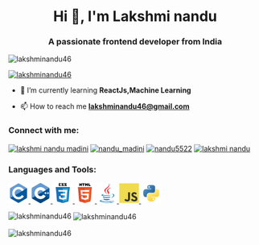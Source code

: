 <h1 align="center">Hi 👋, I'm Lakshmi nandu</h1>
<h3 align="center">A passionate frontend developer from India</h3>

<p align="left"> <img src="https://komarev.com/ghpvc/?username=lakshminandu46&label=Profile%20views&color=0e75b6&style=flat" alt="lakshminandu46" /> </p>

<p align="left"> <a href="https://github.com/ryo-ma/github-profile-trophy"><img src="https://github-profile-trophy.vercel.app/?username=lakshminandu46" alt="lakshminandu46" /></a> </p>

- 🌱 I’m currently learning **ReactJs,Machine Learning**

- 📫 How to reach me **lakshminandu46@gmail.com**

<h3 align="left">Connect with me:</h3>
<p align="left">
<a href="https://linkedin.com/in/lakshmi nandu madini" target="blank"><img align="center" src="https://raw.githubusercontent.com/rahuldkjain/github-profile-readme-generator/master/src/images/icons/Social/linked-in-alt.svg" alt="lakshmi nandu madini" height="30" width="40" /></a>
<a href="https://instagram.com/nandu_madini" target="blank"><img align="center" src="https://raw.githubusercontent.com/rahuldkjain/github-profile-readme-generator/master/src/images/icons/Social/instagram.svg" alt="nandu_madini" height="30" width="40" /></a>
<a href="https://www.codechef.com/users/nandu5522" target="blank"><img align="center" src="https://cdn.jsdelivr.net/npm/simple-icons@3.1.0/icons/codechef.svg" alt="nandu5522" height="30" width="40" /></a>
<a href="https://www.hackerrank.com/@20NM1A0593_view" target="blank"><img align="center" src="https://raw.githubusercontent.com/rahuldkjain/github-profile-readme-generator/master/src/images/icons/Social/hackerrank.svg" alt="lakshmi nandu" height="30" width="40" /></a>
</p>

<h3 align="left">Languages and Tools:</h3>
<p align="left"> <a href="https://www.cprogramming.com/" target="_blank" rel="noreferrer"> <img src="https://raw.githubusercontent.com/devicons/devicon/master/icons/c/c-original.svg" alt="c" width="40" height="40"/> </a> <a href="https://www.w3schools.com/cpp/" target="_blank" rel="noreferrer"> <img src="https://raw.githubusercontent.com/devicons/devicon/master/icons/cplusplus/cplusplus-original.svg" alt="cplusplus" width="40" height="40"/> </a> <a href="https://www.w3schools.com/css/" target="_blank" rel="noreferrer"> <img src="https://raw.githubusercontent.com/devicons/devicon/master/icons/css3/css3-original-wordmark.svg" alt="css3" width="40" height="40"/> </a> <a href="https://www.w3.org/html/" target="_blank" rel="noreferrer"> <img src="https://raw.githubusercontent.com/devicons/devicon/master/icons/html5/html5-original-wordmark.svg" alt="html5" width="40" height="40"/> </a> <a href="https://www.java.com" target="_blank" rel="noreferrer"> <img src="https://raw.githubusercontent.com/devicons/devicon/master/icons/java/java-original.svg" alt="java" width="40" height="40"/> </a> <a href="https://developer.mozilla.org/en-US/docs/Web/JavaScript" target="_blank" rel="noreferrer"> <img src="https://raw.githubusercontent.com/devicons/devicon/master/icons/javascript/javascript-original.svg" alt="javascript" width="40" height="40"/> </a> <a href="https://www.python.org" target="_blank" rel="noreferrer"> <img src="https://raw.githubusercontent.com/devicons/devicon/master/icons/python/python-original.svg" alt="python" width="40" height="40"/> </a> </p>

<p><img align="left" src="https://github-readme-stats.vercel.app/api/top-langs?username=lakshminandu46&show_icons=true&locale=en&layout=compact" alt="lakshminandu46" /></p>

<p>&nbsp;<img align="center" src="https://github-readme-stats.vercel.app/api?username=lakshminandu46&show_icons=true&locale=en" alt="lakshminandu46" /></p>

<p><img align="center" src="https://github-readme-streak-stats.herokuapp.com/?user=lakshminandu46&" alt="lakshminandu46" /></p>
